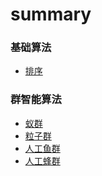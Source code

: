 # summary

### 基础算法
* [排序](./sort.md)

### 群智能算法
* [蚁群](./aco.md)
* [粒子群]()
* [人工鱼群]()
* [人工蜂群](./abc.md)
